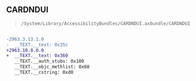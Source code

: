 ## CARDNDUI

> `/System/Library/AccessibilityBundles/CARDNDUI.axbundle/CARDNDUI`

```diff

-2963.3.13.1.0
-  __TEXT.__text: 0x35c
+2963.10.8.0.0
+  __TEXT.__text: 0x360
   __TEXT.__auth_stubs: 0x100
   __TEXT.__objc_methlist: 0x68
   __TEXT.__cstring: 0xd0

```

